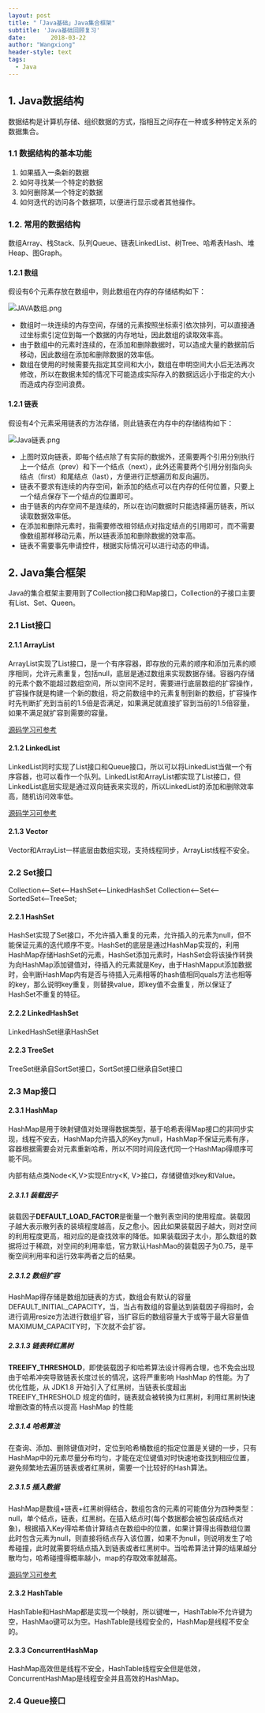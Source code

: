 ```yaml
---
layout: post
title: "「Java基础」Java集合框架"
subtitle: 'Java基础回顾复习'
date:       2018-03-22
author: "Wangxiong"
header-style: text
tags:
  - Java
---
```

## 1. Java数据结构

数据结构是计算机存储、组织数据的方式，指相互之间存在一种或多种特定关系的数据集合。

### 1.1 数据结构的基本功能

1. 如果插入一条新的数据
2. 如何寻找某一个特定的数据
3. 如何删除某一个特定的数据
4. 如何迭代的访问各个数据项，以便进行显示或者其他操作。

### 1.2. 常用的数据结构

数组Array、栈Stack、队列Queue、链表LinkedList、树Tree、哈希表Hash、堆Heap、图Graph。

#### 1.2.1 数组

假设有6个元素存放在数组中，则此数组在内存的存储结构如下：

![JAVA数组.png](https://upload-images.jianshu.io/upload_images/10547376-9a6168728ad74a3b.png?imageMogr2/auto-orient/strip%7CimageView2/2/w/1240)

- 数组时一块连续的内存空间，存储的元素按照坐标索引依次排列，可以直接通过坐标索引定位到每一个数据的内存地址，因此数组的读取效率高。
- 由于数组中的元素时连续的，在添加和删除数据时，可以造成大量的数据前后移动，因此数组在添加和删除数据的效率低。
- 数组在使用的时候需要先指定其空间和大小，数组在申明空间大小后无法再次修改，所以在数据未知的情况下可能造成实际存入的数据远远小于指定的大小而造成内存空间浪费。

#### 1.2.1 链表

假设有4个元素采用链表的方法存储，则此链表在内存中的存储结构如下：

![Java链表.png](https://upload-images.jianshu.io/upload_images/10547376-050dc8ebbf9bd061.png?imageMogr2/auto-orient/strip%7CimageView2/2/w/1240)

- 上图时双向链表，即每个结点除了有实际的数据外，还需要两个引用分别执行上一个结点（prev）和下一个结点（next），此外还需要两个引用分别指向头结点（first）和尾结点（last），方便进行正想遍历和反向遍历。
- 链表不要求有连续的内存空间，新添加的结点可以在内存的任何位置，只要上一个结点保存下一个结点的位置即可。
- 由于链表的内存空间不是连续的，所以在访问数据时只能选择遍历链表，所以读取数据效率低。
- 在添加和删除元素时，指需要修改相邻结点对指定结点的引用即可，而不需要像数组那样移动元素，所以链表添加和删除数据的效率高。
- 链表不需要事先申请控件，根据实际情况可以进行动态的申请。

## 2. Java集合框架

Java的集合框架主要用到了Collection接口和Map接口，Collection的子接口主要有List、Set、Queen。

### 2.1 List接口

#### 2.1.1 ArrayList

ArrayList实现了List接口，是一个有序容器，即存放的元素的顺序和添加元素的顺序相同，允许元素重复，包括null，底层是通过数组来实现数据存储。容器内存储的元素个数不能超过数组空间，所以空间不足时，需要进行底层数组的扩容操作，扩容操作就是构建一个新的数组，将之前数组中的元素复制到新的数组，扩容操作时先判断扩充到当前的1.5倍是否满足，如果满足就直接扩容到当前的1.5倍容量，如果不满足就扩容到需要的容量。

[源码学习可参考](https://github.com/leavesC/Java_Kotlin_Android_Learn/blob/master/collections/Java%E9%9B%86%E5%90%88%E6%A1%86%E6%9E%B6%E6%BA%90%E7%A0%81%E8%A7%A3%E6%9E%90%E4%B9%8BArrayList.md)

#### 2.1.2 LinkedList

LinkedList同时实现了List接口和Queue接口，所以可以将LinkedList当做一个有序容器，也可以看作一个队列。LinkedList和ArrayList都实现了List接口，但LinkedList底层实现是通过双向链表来实现的，所以LinkedList的添加和删除效率高，随机访问效率低。

[源码学习可参考](https://github.com/leavesC/Java_Kotlin_Android_Learn/blob/master/collections/Java%E9%9B%86%E5%90%88%E6%A1%86%E6%9E%B6%E6%BA%90%E7%A0%81%E8%A7%A3%E6%9E%90%E4%B9%8BLinkedList.md)

#### 2.1.3 Vector

Vector和ArrayList一样底层由数组实现，支持线程同步，ArrayList线程不安全。

### 2.2 Set接口

Collection<--Set<--HashSet<--LinkedHashSet   Collection<--Set<--SortedSet<--TreeSet;

#### 2.2.1 HashSet

HashSet实现了Set接口，不允许插入重复的元素，允许插入的元素为null，但不能保证元素的迭代顺序不变。HashSet的底层是通过HashMap实现的，利用HashMap存储HashSet的元素，HashSet添加元素时，HashSet会将该操作转换为向HashMap添加键值对，待插入的元素就是Key，由于HashMapput添加数据时，会判断HashMap内有是否与待插入元素相等的hash值相同quals方法也相等的key，那么说明key重复，则替换value，即key值不会重复，所以保证了HashSet不重复的特征。

#### 2.2.2 LinkedHashSet

LinkedHashSet继承HashSet

#### 2.2.3 TreeSet

TreeSet继承自SortSet接口，SortSet接口继承自Set接口

### 2.3 Map接口

#### 2.3.1 HashMap

HashMap是用于映射键值对处理得数据类型，基于哈希表得Map接口的非同步实现，线程不安去，HashMap允许插入的Key为null，HashMap不保证元素有序，容器根据需要会对元素重新哈希，所以不同时间段迭代同一个HashMap得顺序可能不同。

内部有结点类Node<K,V>实现Entry<K, V>接口，存储键值对key和Value。

##### 2.3.1.1 装载因子

装载因子**DEFAULT_LOAD_FACTOR**是衡量一个散列表空间的使用程度。装载因子越大表示散列表的装填程度越高，反之愈小。因此如果装载因子越大，则对空间的利用程度更高，相对应的是查找效率的降低。如果装载因子太小，那么数组的数据将过于稀疏，对空间的利用率低，官方默认HashMao的装载因子为0.75，是平衡空间利用率和运行效率两者之后的结果。

##### 2.3.1.2 数组扩容

HashMap得存储是数组加链表的方式，数组会有默认的容量DEFAULT_INITIAL_CAPACITY，当，当占有数组的容量达到装载因子得指时，会进行调用resize方法进行数组扩容，当扩容后的数组容量大于或等于最大容量值MAXIMUM_CAPACITY时，下次就不会扩容。

##### 2.3.1.3 链表转红黑树

**TREEIFY_THRESHOLD**，即使装载因子和哈希算法设计得再合理，也不免会出现由于哈希冲突导致链表长度过长的情况，这将严重影响 HashMap 的性能。为了优化性能，从 JDK1.8 开始引入了红黑树，当链表长度超出 TREEIFY_THRESHOLD 规定的值时，链表就会被转换为红黑树，利用红黑树快速增删改查的特点以提高 HashMap 的性能

##### 2.3.1.4 哈希算法

在查询、添加、删除键值对时，定位到哈希桶数组的指定位置是关键的一步，只有HashMap中的元素尽量分布均匀，才能在定位键值对时快速地查找到相应位置，避免频繁地去遍历链表或者红黑树，需要一个比较好的Hash算法。

##### 2.3.1.5 插入数据

HashMap是数组+链表+红黑树得结合，数组包含的元素的可能值分为四种类型：null，单个结点，链表，红黑树。在插入结点时(每个数据都会被包装成结点对象)，根据插入Key得哈希值计算结点在数组中的位置，如果计算得出得数组位置此时包含元素为null，则直接将结点存入该位置，如果不为null，则说明发生了哈希碰撞，此时就需要将结点插入到链表或者红黑树中。当哈希算法计算的结果越分散均匀，哈希碰撞得概率越小，map的存取效率就越高。

[源码学习可参考](https://github.com/leavesC/Java_Kotlin_Android_Learn/blob/master/collections/Java%E9%9B%86%E5%90%88%E6%A1%86%E6%9E%B6%E6%BA%90%E7%A0%81%E8%A7%A3%E6%9E%90%E4%B9%8BHashMap.md)

#### 2.3.2 HashTable

HashTable和HashMap都是实现一个映射，所以键唯一，HashTable不允许键为空，HashMao键可以为空。HashTable是线程安全的，HashMap是线程不安全的。

#### 2.3.3 ConcurrentHashMap

HashMap高效但是线程不安全，HashTable线程安全但是低效，ConcurrentHashMap是线程安全并且高效的HashMap。

### 2.4 Queue接口

